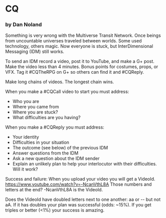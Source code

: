 # CQ
### by Dan Noland 

Something is very wrong with the Multiverse Transit Network. Once
beings from uncountable universes traveled between worlds. Some used
technology, others magic. Now everyone is stuck, but InterDimensional
Messaging (IDM) still works.  

To send an IDM record a video, post it to YouTube, and make a
G+ post. Make the video less than 4 minutes. Bonus points
for costumes, props, or VFX. Tag it #CQTheRPG on G+ so others can
find it and #CQReply.

Make long chains of videos. The longest chain wins. 

When you make a #CQCall video to start you must address:
* Who you are
* Where you came from
* Where you are stuck?
* What difficulties are you having?

When you make a #CQReply you must address:
* Your identity
* Difficulties in your situation
* The outcome (see below) of the previous IDM
* Answer questions from the IDM
* Ask a new question about the IDM sender
* Explain an unlikely plan to help your interlocutor with their difficulties. Will it work?

Success and failure:
When you upload your video you will get a VideoId.
https://www.youtube.com/watch?v=-NcanVthL8A
Those numbers and letters at the end? -NcanVthL8A is the VideoId.  

Does the VideoId have doubled letters next to one another: aa or
-- but not aA. If it has doubles your plan was
successful (odds: ~15%). If you get triples or better
(<1%) your success is amazing. 
